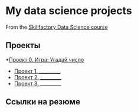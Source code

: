 # My data science projects
From the [Skillfactory Data Science course](https://skillfactory.ru/data-scientist)

## Проекты

*[Проект 0. Игра: Угадай число](https://github.com/Vladislav-Pashkov/sf-data-science/blob/main/game.py)
* [Проект 1. _________](__________)
* [Проект 2. _________](__________)
* [Проект 3. _________](__________)

## Ссылки на резюме
